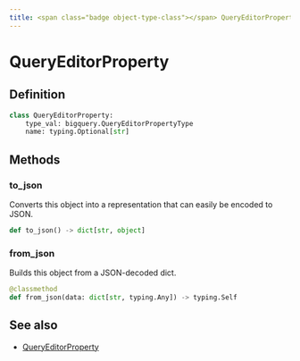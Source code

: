 ```yaml
---
title: <span class="badge object-type-class"></span> QueryEditorProperty
---
```

# <span class="badge object-type-class"></span> QueryEditorProperty

## Definition

```python
class QueryEditorProperty:
    type_val: bigquery.QueryEditorPropertyType
    name: typing.Optional[str]
```
## Methods

### <span class="badge object-method"></span> to_json

Converts this object into a representation that can easily be encoded to JSON.

```python
def to_json() -> dict[str, object]
```

### <span class="badge object-method"></span> from_json

Builds this object from a JSON-decoded dict.

```python
@classmethod
def from_json(data: dict[str, typing.Any]) -> typing.Self
```

## See also

 * <span class="badge builder"></span> [QueryEditorProperty](./builder-QueryEditorProperty.md)
